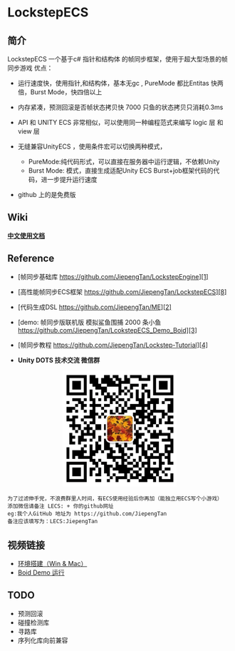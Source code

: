 # LockstepECS 
## **简介**
LockstepECS  一个基于c# 指针和结构体 的帧同步框架，使用于超大型场景的帧同步游戏
优点：
- 运行速度快，使用指针,和结构体，基本无gc , PureMode 都比Entitas 快两倍，Burst Mode，快四倍以上
- 内存紧凑，预测回滚是否帧状态拷贝快 7000 只鱼的状态拷贝只消耗0.3ms
- API 和 UNITY ECS 非常相似，可以使用同一种编程范式来编写 logic 层 和 view 层
- 无缝兼容UnityECS ，使用条件宏可以切换两种模式，
    - PureMode:纯代码形式，可以直接在服务器中运行逻辑，不依赖Unity 
    - Burst Mode: 模式，直接生成适配Unity ECS Burst+job框架代码的代码，进一步提升运行速度

- github 上的是免费版


## **Wiki**
 [**中文使用文档**][11]
 
## **Reference**

- [帧同步基础库 https://github.com/JiepengTan/LockstepEngine][1]
- [高性能帧同步ECS框架 https://github.com/JiepengTan/LockstepECS][8]
- [代码生成DSL https://github.com/JiepengTan/ME][2]
- [demo: 帧同步版联机版 模拟鲨鱼围捕 2000 条小鱼 https://github.com/JiepengTan/LcokstepECS_Demo_Boid][3]
- [帧同步教程 https://github.com/JiepengTan/Lockstep-Tutorial][4]

- **Unity DOTS 技术交流 微信群**

<p align="center"> <img src="https://github.com/JiepengTan/JiepengTan.github.io/blob/master/assets/img/blog/MyVX.png?raw=true" width="256"/></p>

```
为了过滤伸手党，不浪费群里人时间，有ECS使用经验后你再加（能独立用ECS写个小游戏）
添加微信请备注 LECS: + 你的github网址
eg:我个人GitHub 地址为 https://github.com/JiepengTan
备注应该填写为：LECS:JiepengTan

```

## **视频链接**
- [环境搭建（Win & Mac）][9]
- [Boid Demo 运行 ][10]

## **TODO**
- 预测回滚 
- 碰撞检测库
- 寻路库
- 序列化库向前兼容



 [1]: https://github.com/JiepengTan/LockstepEngine
 [2]: https://github.com/JiepengTan/ME
 [3]: https://github.com/JiepengTan/LcokstepECS_Demo_Boid
 [4]: https://github.com/JiepengTan/Lockstep-Tutorial
 [5]: https://github.com/JiepengTan/FishManShaderTutorial
 [6]: https://www.bilibili.com/video/av67829097
 [7]: https://www.bilibili.com/video/av68850334
 [8]: https://github.com/JiepengTan/LockstepECS
 [9]: https://www.bilibili.com/video/av76298196
 [10]: https://www.bilibili.com/video/av76311418
 [11]: https://github.com/JiepengTan/LockstepECS/wiki

